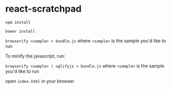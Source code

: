 react-scratchpad
================


``npm install``

``bower install``

``browserify <sample> > bundle.js`` where ``<sample>`` is the sample you'd like to run

To minify the javascript, run:

``browserify <sample> | uglifyjs > bundle.js`` where ``<sample>`` is the sample you'd like to run

open ``index.html`` in your browser
